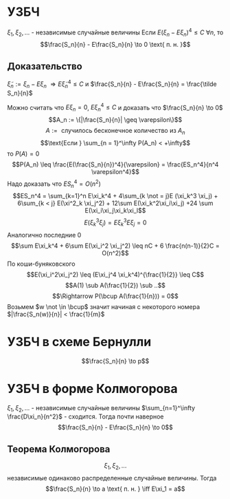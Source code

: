 # УЗБЧ
$\xi_1, \xi_2, ...$ - независимые случайные величины
Если $E(\xi_n - E\xi_n)^4 \leq C$ $\forall n$, то 
$$\frac{S_n}{n} - E\frac{S_n}{n} \to 0 \text{ п. н. }$$

## Доказательство
$\tilde \xi_n := \xi_n - E\xi_n$ $\Rightarrow E\tilde \xi_n^4 \leq C$ и $\frac{S_n}{n} - E\frac{S_n}{n} = \frac{\tilde S_n}{n}$

Можно считать что $E\xi_n = 0$, $E\xi_n^4 \leq C$ и доказать что $\frac{S_n}{n} \to 0$ 
$$A_n := \{|\frac{S_n}{n}| \geq \varepsilon\}$$
$$A := \text{ случилось бесконечное количество из $A_n$}$$
$$\text{Если } \sum_{n = 1}^\infty P(A_n) < +\infty$$
то $P(A) = 0$ 
$$P(A_n) \leq \frac{E(\frac{S_n}{n})^4}{\varepsilon} = \frac{ES_n^4}{n^4 \varepsilon^4}$$
Надо доказать что $ES_n^4 = O(n^2)$
$$ES_n^4 = \sum_{k=1}^n E\xi_k^4 + 4\sum_{k \not = j}E (\xi_k^3 \xi_j) + 6\sum_{k < j} E(\xi^2_k \xi_j^2) + 12\sum E(\xi_k^2\xi_i\xi_j) +24 \sum E(\xi_i\xi_j\xi_k\xi_l$$
$$E(\xi_k^3\xi_j) = E\xi_k^3 E\xi_j = 0$$
Аналогично последние 0
$$\sum E\xi_k^4 + 6\sum E(\xi_i^2 \xi_j^2) \leq nC + 6 \frac{n(n-1)}{2}C = O(n^2)$$
По коши-буняковского $$E(\xi_i^2\xi_j^2) \leq (E\xi_j^4 \xi_k^4)^{\frac{1}{2}} \leq C$$
$$A(1) \sub A(\frac{1}{2}) \sub ..$$
$$\Rightarrow P(\bcup A(\frac{1}{n})) = 0$$
Возьмем $w \not \in \bcup$ значит начиная с некоторого номера $|\frac{S_n(w)}{n}| < \frac{1}{m}$
# УЗБЧ в схеме Бернулли
$$\frac{S_n}{n} \to p$$
# УЗБЧ в форме Колмогорова
$\xi_1, \xi_2, ...$ - независимые случайные величины $\sum_{n=1}^\infty \frac{D\xi_n}{n^2}$ - сходится. Тогда почти наверное $$\frac{S_n}{n} - E\frac{S_n}{n} \to 0$$
## Теорема Колмогорова
$$\xi_1, \xi_2, ...$$ независимые одинаково распределенные случайные величины. Тогда
$$\frac{S_n}{n} \to a \text{ п. н. } \iff E\xi_1 = a$$
